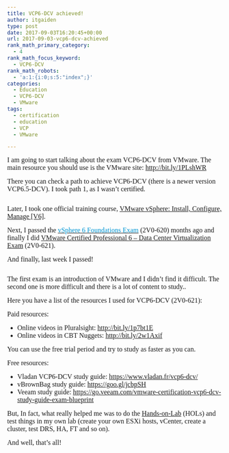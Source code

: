 ```yaml
---
title: VCP6-DCV achieved!
author: itgaiden
type: post
date: 2017-09-03T16:20:45+00:00
url: 2017-09-03-vcp6-dcv-achieved
rank_math_primary_category:
  - 4
rank_math_focus_keyword:
  - VCP6-DCV
rank_math_robots:
  - 'a:1:{i:0;s:5:"index";}'
categories:
  - Education
  - VCP6-DCV
  - VMware
tags:
  - certification
  - education
  - VCP
  - VMware

---
```

<span style="font-size: 16px; font-family: Didact Gothic;">I am going to start talking about the exam VCP6-DCV from VMware. The main resource you should use is the VMware site: <a href="http://bit.ly/1PLshWR">http://bit.ly/1PLshWR</a></span>

<span style="font-family: Didact Gothic; font-size: 16px;">There you can check a path to achieve VCP6-DCV (there is a newer version VCP6.5-DCV). I took path 1, as I wasn&#8217;t certified.</span>

<span style="font-size: 16px; font-family: Didact Gothic;"><img src="/wp-content/uploads/2017/09/090317_1620_VCP6DCVachi1.png" alt="" /></span>

<span style="font-family: Didact Gothic; font-size: 16px;">Later, I took <a name="&lpos=apps_scodevmw_:_270"></a>one official training course, <a href="http://mylearn.vmware.com/mgrreg/courses.cfm?ui=www_edu&a=one&id_subject=60901">VMware vSphere: Install, Configure, Manage [V6]</a>.</span>

<span style="font-family: Didact Gothic; font-size: 16px;">Next, I passed the <a href="https://mylearn.vmware.com/mgrReg/plan.cfm?plan=64179&ui=www_cert"><span style="color: #0095d3;">vSphere 6 Foundations Exam</span></a> (2V0-620<a name="&lpos=apps_scodevmw_:_250"></a>) months ago and finally I did <a href="https://mylearn.vmware.com/mgrReg/plan.cfm?plan=64180&ui=www_cert">VMware Certified Professional 6 – Data Center Virtualization Exam</a> (2V0-621).</span>

<span style="font-size: 16px; font-family: Didact Gothic;">And finally, last week I passed!</span>

<span style="font-size: 16px; font-family: Didact Gothic;"><img src="/wp-content/uploads/2017/09/090317_1620_VCP6DCVachi2.png" alt="" /></span>

<span style="font-size: 16px; font-family: Didact Gothic;">The first exam is an introduction of VMware and I didn&#8217;t find it difficult. The second one is more difficult and there is a lot of content to study..</span>

<span style="font-size: 16px; font-family: Didact Gothic;">Here you have a list of the resources I used for VCP6-DCV (2V0-621):</span>

<span style="font-size: 16px; font-family: Didact Gothic;">Paid resources:</span>

  * <span style="font-size: 16px; font-family: Didact Gothic;">Online videos in Pluralsight: <a href="http://bit.ly/1p7bt1E">http://bit.ly/1p7bt1E</a></span>
  * <span style="font-size: 16px; font-family: Didact Gothic;">Online videos in CBT Nuggets: <a href="http://bit.ly/2w1Axif">http://bit.ly/2w1Axif</a></span>

<span style="font-size: 16px; font-family: Didact Gothic;">You can use the free trial period and try to study as faster as you can.</span>

<span style="font-size: 16px; font-family: Didact Gothic;">Free resources:</span>

  * <span style="font-size: 16px; font-family: Didact Gothic;">Vladan VCP6-DCV study guide: <a href="https://www.vladan.fr/vcp6-dcv/">https://www.vladan.fr/vcp6-dcv/</a></span>
  * <span style="font-size: 16px; font-family: Didact Gothic;">vBrownBag study guide: <a href="https://goo.gl/jcbpSH">https://goo.gl/jcbpSH</a></span>
  * <span style="font-size: 16px; font-family: Didact Gothic;">Veeam study guide: <a href="https://go.veeam.com/vmware-certification-vcp6-dcv-study-guide-exam-blueprint">https://go.veeam.com/vmware-certification-vcp6-dcv-study-guide-exam-blueprint</a></span>

<span style="font-size: 16px; font-family: Didact Gothic;">But, In fact, what really helped me was to do the <a href="https://labs.hol.vmware.com/HOL/catalogs/">Hands-on-Lab</a> (HOLs) and test things in my own lab (create your own ESXi hosts, vCenter, create a cluster, test DRS, HA, FT and so on).</span>

<span style="font-size: 16px; font-family: Didact Gothic;">And well, that&#8217;s all!</span>